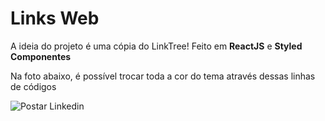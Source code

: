# Links Web

A ideia do projeto é uma cópia do LinkTree! 
Feito em **ReactJS** e **Styled Componentes**

Na foto abaixo, é possível trocar toda a cor do tema através dessas linhas de códigos

![Postar Linkedin](https://github.com/NicolasLimaDEV/LinksWeb/assets/91435296/f15cb48a-8b90-4090-819b-4156c3b3bb3d)


